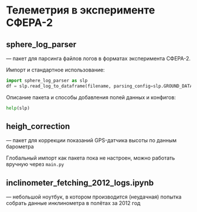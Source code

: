 # Телеметрия в эксперименте СФЕРА-2

## sphere_log_parser

— пакет для парсинга файлов логов в форматах эксперимента СФЕРА-2.

Импорт и стандартное использование:

```python
import sphere_log_parser as slp
df = slp.read_log_to_dataframe(filename, parsing_config=slp.GROUND_DATA_CONFIG, logging=True)
```

Описание пакета и способы добавления полей данных и конфигов:

```python
help(slp)
```

## heigh_correction

— пакет для коррекции показаний GPS-датчика высоты по данным барометра

Глобальный импорт как пакета пока не настроен, можно работать вручную через `main.py`

## inclinometer_fetching_2012_logs.ipynb

— небольшой ноутбук, в котором производится (неудачная) попытка собрать данные инклинометра в полётах за 2012 год
